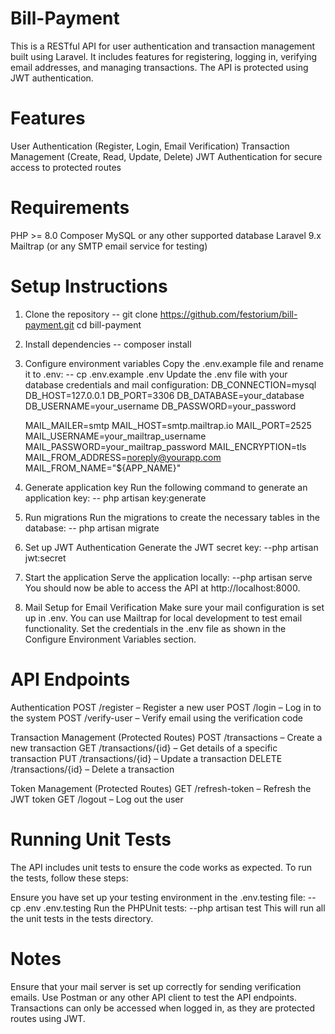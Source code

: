 # Bill-Payment

This is a RESTful API for user authentication and transaction management built using Laravel. It includes features for registering, logging in, verifying email addresses, and managing transactions. The API is protected using JWT authentication.

# Features
User Authentication (Register, Login, Email Verification)
Transaction Management (Create, Read, Update, Delete)
JWT Authentication for secure access to protected routes

# Requirements
PHP >= 8.0
Composer
MySQL or any other supported database
Laravel 9.x
Mailtrap (or any SMTP email service for testing)

# Setup Instructions
1. Clone the repository -- git clone https://github.com/festorium/bill-payment.git
cd bill-payment

2. Install dependencies -- composer install

3. Configure environment variables
Copy the .env.example file and rename it to .env: -- cp .env.example .env
Update the .env file with your database credentials and mail configuration:
    DB_CONNECTION=mysql
    DB_HOST=127.0.0.1
    DB_PORT=3306
    DB_DATABASE=your_database
    DB_USERNAME=your_username
    DB_PASSWORD=your_password
    
    MAIL_MAILER=smtp
    MAIL_HOST=smtp.mailtrap.io
    MAIL_PORT=2525
    MAIL_USERNAME=your_mailtrap_username
    MAIL_PASSWORD=your_mailtrap_password
    MAIL_ENCRYPTION=tls
    MAIL_FROM_ADDRESS=noreply@yourapp.com
    MAIL_FROM_NAME="${APP_NAME}"

4. Generate application key
Run the following command to generate an application key: -- php artisan key:generate

5. Run migrations
Run the migrations to create the necessary tables in the database: -- php artisan migrate

6. Set up JWT Authentication
Generate the JWT secret key: --php artisan jwt:secret

7. Start the application
Serve the application locally: --php artisan serve
You should now be able to access the API at http://localhost:8000.

8. Mail Setup for Email Verification
Make sure your mail configuration is set up in .env. You can use Mailtrap for local development to test email functionality. Set the credentials in the .env file as shown in the Configure Environment Variables section.

# API Endpoints
Authentication
POST /register – Register a new user
POST /login – Log in to the system
POST /verify-user – Verify email using the verification code

Transaction Management (Protected Routes)
POST /transactions – Create a new transaction
GET /transactions/{id} – Get details of a specific transaction
PUT /transactions/{id} – Update a transaction
DELETE /transactions/{id} – Delete a transaction

Token Management (Protected Routes)
GET /refresh-token – Refresh the JWT token
GET /logout – Log out the user

# Running Unit Tests
The API includes unit tests to ensure the code works as expected. To run the tests, follow these steps:

Ensure you have set up your testing environment in the .env.testing file: -- cp .env .env.testing
Run the PHPUnit tests: --php artisan test
This will run all the unit tests in the tests directory.

# Notes
Ensure that your mail server is set up correctly for sending verification emails.
Use Postman or any other API client to test the API endpoints.
Transactions can only be accessed when logged in, as they are protected routes using JWT.
